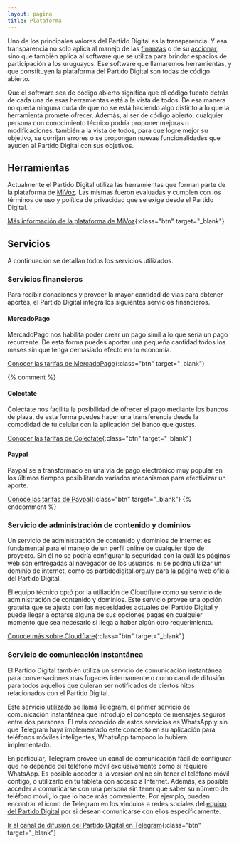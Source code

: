 ```yaml
---
layout: pagina
title: Plataforma
---
```


Uno de los principales valores del Partido Digital es la transparencia. Y esa transparencia no solo aplica al manejo de las [finanzas](/finanzas) o de su [accionar](/documentacion), sino que también aplica al software que se utiliza para brindar espacios de participación a los uruguayos. Ese software que llamaremos herramientas, y que constituyen la plataforma del Partido Digital son todas de código abierto.

Que el software sea de código abierto significa que el código fuente detrás de cada una de esas herramientas está a la vista de todos. De esa manera no queda ninguna duda de que no se está haciendo algo distinto a lo que la herramienta promete ofrecer. Además, al ser de código abierto, cualquier persona con conocimiento técnico podría proponer mejoras o modificaciones, también a la vista de todos, para que logre mejor su objetivo, se corrijan errores o se propongan nuevas funcionalidades que ayuden al Partido Digital con sus objetivos.

## Herramientas

Actualmente el Partido Digital utiliza las herramientas que forman parte de la plataforma de [MiVoz](https://mivoz.uy). Las mismas fueron evaluadas y cumplen con los términos de uso y política de privacidad que se exige desde el Partido Digital.

[Más información de la plataforma de MiVoz](https://mivoz.uy/plataforma){:class="btn" target="_blank"}

## Servicios

A continuación se detallan todos los servicios utilizados.

### Servicios financieros
Para recibir donaciones y proveer la mayor cantidad de vías para obtener aportes, el Partido Digital integra los siguientes servicios financieros.

#### MercadoPago
MercadoPago nos habilita poder crear un pago simil a lo que sería un pago recurrente. De esta forma puedes aportar una pequeña cantidad todos los meses sin que tenga demasiado efecto en tu economía.

[Conocer las tarifas de MercadoPago](https://www.mercadopago.com.uy/ayuda/recibir-pagos-costos_220){:class="btn" target="_blank"}

{% comment %} 
#### Colectate
Colectate nos facilita la posibilidad de ofrecer el pago mediante los bancos de plaza, de esta forma puedes hacer una transferencia desde la comodidad de tu celular con la aplicación del banco que gustes.

[Conocer las tarifas de Colectate](https://www.colectate.com.uy/generales/tarifas.php){:class="btn" target="_blank"}

#### Paypal
Paypal se a transformado en una vía de pago electrónico muy popular en los últimos tiempos posibilitando variados mecanismos para efectivizar un aporte.

[Conoce las tarifas de Paypal](https://www.paypal.com/uy/selfhelp/article/%C2%BFcu%C3%A1les-son-las-comisiones-de-las-cuentas-paypal-faq690){:class="btn" target="_blank"}
{% endcomment %}

### Servicio de administración de contenido y dominios
Un servicio de administración de contenido y dominios de internet es fundamental para el manejo de un perfil online de cualquier tipo de proyecto. Sin él no se podría configurar la seguridad con la cuál las páginas web son entregadas al navegador de los usuarios, ni se podría utilizar un dominio de internet, como es partidodigital.org.uy para la página web oficial del Partido Digital.

El equipo técnico optó por la utiliación de Cloudflare como su servicio de administración de contenido y dominios. Este servicio provee una opción gratuita que se ajusta con las necesidades actuales del Partido Digital y puede llegar a optarse alguna de sus opciones pagas en cualquier momento que sea necesario si llega a haber algún otro requerimiento.

[Conoce más sobre Cloudflare](https://es.wikipedia.org/wiki/Cloudflare){:class="btn" target="_blank"}

### Servicio de comunicación instantánea
El Partido Digital también utiliza un servicio de comunicación instantánea para conversaciones más fugaces internamente o como canal de difusión para todos aquellos que quieran ser notificados de ciertos hitos relacionados con el Partido Digital.

Este servicio utilizado se llama Telegram, el primer servicio de comunicación instantánea que introdujo el concepto de mensajes seguros entre dos personas. El más conocido de estos servicios es WhatsApp y sin que Telegram haya implementado este concepto en su aplicación para teléfonos móviles inteligentes, WhatsApp tampoco lo hubiera implementado.

En particular, Telegram provee un canal de comunicación fácil de configurar que no depende del teléfono móvil exclusivamente como si requiere WhatsApp. Es posible acceder a la versión online sin tener el teléfono móvil contigo, o utilizarlo en tu tableta con acceso a Internet. Además, es posible acceder a comunicarse con una persona sin tener que saber su número de teléfono móvil, lo que lo hace más conveniente. Por ejemplo, pueden encontrar el ícono de Telegram en los vínculos a redes sociales del [equipo del Partido Digital](/equipo) por si desean comunicarse con ellos específicamente.

[Ir al canal de difusión del Partido Digital en Telegram](https://t.me/PartidoDigital){:class="btn" target="_blank"}

